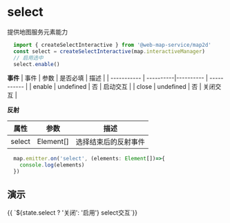 # select
提供地图服务元素能力

```ts
  import { createSelectInteractive } from '@web-map-service/map2d'
  const select = createSelectInteractive(map.interactiveManager)
  // 启用选中
  select.enable()
```
**事件**
| 事件      |    参数    |  是否必填   |     描述    |
| -----------  |  ----------|----------   | ----------- |
| enable    |  undefined  |     否      |  启动交互 |
| close    |  undefined  |     否      |  关闭交互 |

**反射**

| 属性    |   参数    |    描述    |
| ---- | ---- | ---- |
| select | Element[]   |  选择结束后的反射事件  |

```ts
  map.emitter.on('select', (elements: Element[])=>{
    console.log(elements)
  })
```

## 演示

<div class="w-[500px] h-[700px]">
  <div class="flex w-full flex-col">
    <div class="flex mb-2">
      <el-button class="mr-2" @click="switcher('select', !state.select)" type="primary">{{ `${state.select ? '关闭': '启用'} select交互`}}</el-button>
    </div>
  </div>
  <div class="w-[500px] h-[500px] border" ref="mapRef"></div>
</div>

<script setup lang="ts">
  import { createMap } from "@web-map-service/map2d";
  import { ref, onMounted, reactive } from 'vue'
  import { createMeasureInteractive, createSelectInteractive, createModifyInteractive, createMoveInteractive, createDrawInteractive } from '@web-map-service/map2d'

  const state = reactive({
    select: false,
  })

  const mapRef = ref<HTMLElement>()
  let map
  let interactiveManager

  let [select] = []

  function switcher(type, status) {
    if (status) {
      enable(type)
      return
    }
    close(type)
  }

  function enable(type) {
    switch(type) {
      case 'select': 
        select.enable()
        break
    }
    state[type] = true
  }

  function close(type) {
    switch(type) {
      case 'select': 
        select.close()
        break
    }
    state[type] = false
  }

  onMounted(()=> {
    map = createMap({
      el: mapRef.value,
    })

    interactiveManager = map.interactiveManager;
    select = createSelectInteractive(interactiveManager)
    const layer = map.container.layerManager.create()
    layer.create({
      type: 'circle',
      data: {
        center: [5000, 5000],
        radius: 1000
      }
    })
    map.emitter.on('select', (data: Element[])=>{
      // 获取所有的选择元素
      move.clean()
      modify.clean()
      for (const item of data) {
        move.add(item)
        modify.add(item)
      }
    })
  })
</script>